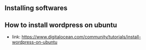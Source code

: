 ## Installing softwares

## How to install wordpress on ubuntu 

* link: https://www.digitalocean.com/community/tutorials/install-wordpress-on-ubuntu 